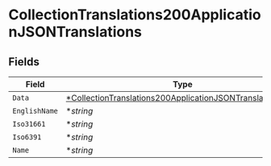 # CollectionTranslations200ApplicationJSONTranslations


## Fields

| Field                                                                                                                                            | Type                                                                                                                                             | Required                                                                                                                                         | Description                                                                                                                                      | Example                                                                                                                                          |
| ------------------------------------------------------------------------------------------------------------------------------------------------ | ------------------------------------------------------------------------------------------------------------------------------------------------ | ------------------------------------------------------------------------------------------------------------------------------------------------ | ------------------------------------------------------------------------------------------------------------------------------------------------ | ------------------------------------------------------------------------------------------------------------------------------------------------ |
| `Data`                                                                                                                                           | [*CollectionTranslations200ApplicationJSONTranslationsData](../../models/operations/collectiontranslations200applicationjsontranslationsdata.md) | :heavy_minus_sign:                                                                                                                               | N/A                                                                                                                                              |                                                                                                                                                  |
| `EnglishName`                                                                                                                                    | **string*                                                                                                                                        | :heavy_minus_sign:                                                                                                                               | N/A                                                                                                                                              | Arabic                                                                                                                                           |
| `Iso31661`                                                                                                                                       | **string*                                                                                                                                        | :heavy_minus_sign:                                                                                                                               | N/A                                                                                                                                              | AE                                                                                                                                               |
| `Iso6391`                                                                                                                                        | **string*                                                                                                                                        | :heavy_minus_sign:                                                                                                                               | N/A                                                                                                                                              | ar                                                                                                                                               |
| `Name`                                                                                                                                           | **string*                                                                                                                                        | :heavy_minus_sign:                                                                                                                               | N/A                                                                                                                                              | العربية                                                                                                                                          |